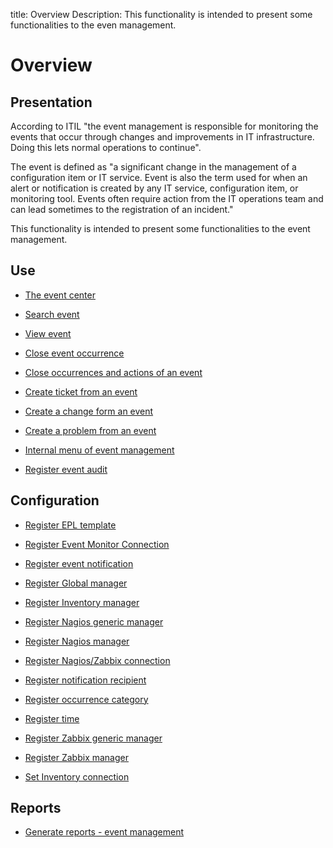 title: Overview
Description: This functionality is intended to present some functionalities to the even management.
# Overview

Presentation
----------------

According to ITIL "the event management is responsible for monitoring the events 
that occur through changes and improvements in IT infrastructure. Doing this lets 
normal operations to continue".

The event is defined as "a significant change in the management
of a configuration item or IT service. Event is also the term used for when an
alert or notification is created by any IT service, configuration item, or
monitoring tool. Events often require action from the IT operations team and can
lead sometimes to the registration of an incident."

This functionality is intended to present some functionalities to the event
management.

Use
-------

- [The event center](/en-us/4biz-helium/processes/event/use/the-event-center.html)

- [Search event](/en-us/4biz-helium/processes/event/use/search-event.html)

- [View event](/en-us/4biz-helium/processes/event/use/view-event.html)

- [Close event occurrence](/en-us/4biz-helium/processes/event/use/close-event-occurrence.html)

- [Close occurrences and actions of an event](/en-us/4biz-helium/processes/event/use/close-occurences-and-actions.html)

- [Create ticket from an event](/en-us/4biz-helium/processes/event/use/create-ticket-from-an-event.html)

- [Create a change form an event](/en-us/4biz-helium/processes/event/use/create-change-from-an-event.html)

- [Create a problem from an event](/en-us/4biz-helium/processes/event/use/create-a-problem-from-an-event.html)

- [Internal menu of event management](/en-us/4biz-helium/processes/event/use/internal-menu-of-event.html)

- [Register event audit](/en-us/4biz-helium/processes/event/use/register-event-audit.html)

Configuration
-----------------

- [Register EPL template](/en-us/4biz-helium/processes/event/configuration/register-epl-template.html)

- [Register Event Monitor Connection](/en-us/4biz-helium/processes/event/configuration/register-event-monitor-connection.html)

- [Register event notification](/en-us/4biz-helium/processes/event/configuration/register-event-notification.html)

- [Register Global manager](/en-us/4biz-helium/processes/event/configuration/register-global-manager.html)

- [Register Inventory manager](/en-us/4biz-helium/processes/event/configuration/register-inventory-manager.html)

- [Register Nagios generic manager](/en-us/4biz-helium/processes/event/configuration/register-nagios-generic-manager.html)

- [Register Nagios manager](/en-us/4biz-helium/processes/event/configuration/register-nagios-manager.html)

- [Register Nagios/Zabbix connection](/en-us/4biz-helium/processes/event/configuration/register-nagios-zabbix-connection.html)

- [Register notification recipient](/en-us/4biz-helium/processes/event/configuration/register-notification-recipient.html)

- [Register occurrence category](/en-us/4biz-helium/processes/event/configuration/register-occurence-category.html)

- [Register time](/en-us/4biz-helium/processes/event/configuration/register-time.html)

- [Register Zabbix generic manager](/en-us/4biz-helium/processes/event/configuration/register-zabbix-generic-manager.html)

- [Register Zabbix manager](/en-us/4biz-helium/processes/event/configuration/register-zabbix-manager.html)

- [Set Inventory connection](/en-us/4biz-helium/processes/event/configuration/set-inventory-connection.html)

Reports
-----------

- [Generate reports - event management](/en-us/4biz-helium/processes/event/use/generate-reports-event-management.html)
